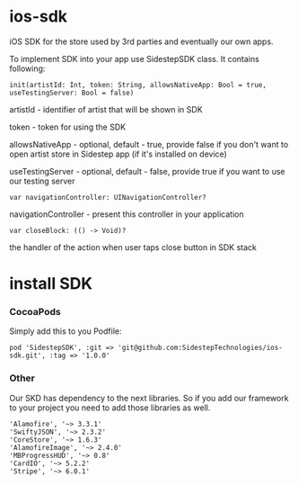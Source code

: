 # ios-sdk
iOS SDK for the store used by 3rd parties and eventually our own apps.


To implement SDK into your app use SidestepSDK class.
It contains following:


`init(artistId: Int, token: String, allowsNativeApp: Bool = true, useTestingServer: Bool = false)`

artistId - identifier of artist that will be shown in SDK

token - token for using the SDK

allowsNativeApp - optional, default - true, provide false if you don't want to open artist store in Sidestep app (if it's installed on device)

useTestingServer - optional, default - false, provide true if you want to use our testing server

`var navigationController: UINavigationController?`

navigationController - present this controller in your application


`var closeBlock: (() -> Void)?`

the handler of the action when user taps close button in SDK stack

# install SDK

### CocoaPods

Simply add this to you Podfile:

`pod 'SidestepSDK', :git => 'git@github.com:SidestepTechnologies/ios-sdk.git', :tag => '1.0.0'`


### Other

Our SKD has dependency to the next libraries. So if you add our framework to your project you need to add those libraries as well.
```
'Alamofire', '~> 3.3.1'
'SwiftyJSON', '~> 2.3.2'
'CoreStore', '~> 1.6.3'
'AlamofireImage', '~> 2.4.0'
'MBProgressHUD', '~> 0.8'
'CardIO', '~> 5.2.2'
'Stripe', '~> 6.0.1'
```
